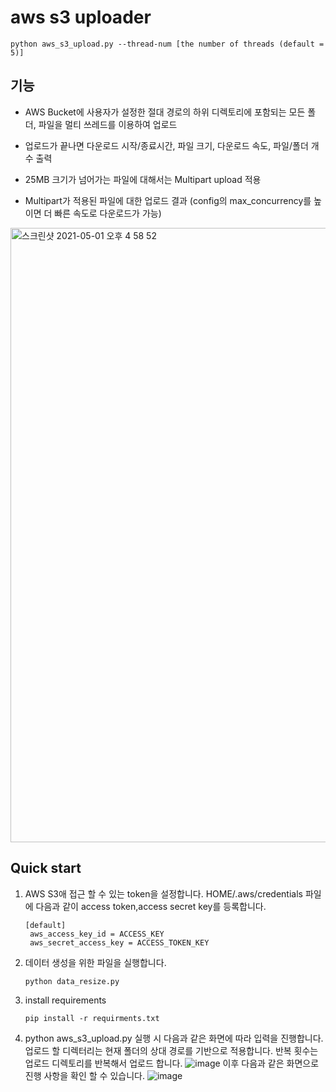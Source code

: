# aws s3 uploader

```
python aws_s3_upload.py --thread-num [the number of threads (default = 5)] 
```
## 기능
* AWS Bucket에 사용자가 설정한 절대 경로의 하위 디렉토리에 포함되는 모든 폴더, 파일을 멀티 쓰레드를 이용하여 업로드
* 업로드가 끝나면 다운로드 시작/종료시간, 파일 크기, 다운로드 속도, 파일/폴더 개수 출력
* 25MB 크기가 넘어가는 파일에 대해서는 Multipart upload 적용

* Multipart가 적용된 파일에 대한 업로드 결과 (config의 max_concurrency를 높이면 더 빠른 속도로 다운로드가 가능)
<img width="983" alt="스크린샷 2021-05-01 오후 4 58 52" src="https://user-images.githubusercontent.com/12121282/116775565-84881e80-aa9e-11eb-8fec-542f0e6daf43.png">

## Quick start

1. AWS S3애 접근 할 수 있는 token을 설정합니다. HOME/.aws/credentials 파일에 다음과 같이 access token,access secret key를 등록합니다.
   ```
   [default]
    aws_access_key_id = ACCESS_KEY
    aws_secret_access_key = ACCESS_TOKEN_KEY
   ```
2. 데이터 생성을 위한 파일을 실행합니다.
   ```
   python data_resize.py
   ```

3. install requirements
    ```
   pip install -r requirments.txt
   ```
4. python aws_s3_upload.py
   실행 시 다음과 같은 화면에 따라 입력을 진행합니다. 업로드 할 디렉터리는 현재 폴더의 상대 경로를 기반으로 적용합니다. 반복 횟수는 업로드 디렉토리를 반복해서 업로드 합니다.
  ![image](https://user-images.githubusercontent.com/37431938/116812816-a0b5b980-ab8b-11eb-8252-cf1d0bea9cb7.png)
   이후 다음과 같은 화면으로 진행 사항을 확인 할 수 있습니다.
   ![image](https://user-images.githubusercontent.com/37431938/116812971-7284a980-ab8c-11eb-998c-08c568a5a37b.png)
